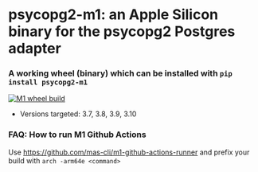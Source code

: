 psycopg2-m1: an Apple Silicon binary for the psycopg2 Postgres adapter
=============================================

### A working wheel (binary) which can be installed with `pip install psycopg2-m1`

[![M1 wheel build](https://github.com/fikisipi/psycopg2-m1/actions/workflows/packages.yml/badge.svg)](https://github.com/fikisipi/psycopg2-m1/actions/workflows/packages.yml)

* Versions targeted: 3.7, 3.8, 3.9, 3.10

### FAQ: How to run M1 Github Actions

Use https://github.com/mas-cli/m1-github-actions-runner and prefix your build with `arch -arm64e <command>`
